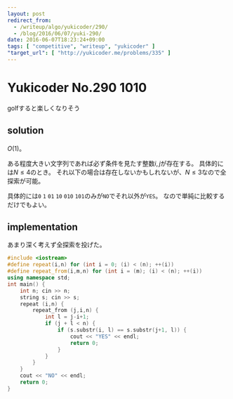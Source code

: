 ```yaml
---
layout: post
redirect_from:
  - /writeup/algo/yukicoder/290/
  - /blog/2016/06/07/yuki-290/
date: 2016-06-07T18:23:24+09:00
tags: [ "competitive", "writeup", "yukicoder" ]
"target_url": [ "http://yukicoder.me/problems/335" ]
---
```


# Yukicoder No.290 1010

golfすると楽しくなりそう

## solution

$O(1)$。

ある程度大きい文字列であれば必ず条件を見たす整数$i,j$が存在する。
具体的には$N \le 4$のとき。
それ以下の場合は存在しないかもしれないが、$N \le 3$なので全探索が可能。

具体的には`0` `1` `01` `10` `010` `101`のみが`NO`でそれ以外が`YES`。
なので単純に比較するだけでもよい。

## implementation

あまり深く考えず全探索を投げた。

``` c++
#include <iostream>
#define repeat(i,n) for (int i = 0; (i) < (n); ++(i))
#define repeat_from(i,m,n) for (int i = (m); (i) < (n); ++(i))
using namespace std;
int main() {
    int n; cin >> n;
    string s; cin >> s;
    repeat (i,n) {
        repeat_from (j,i,n) {
            int l = j-i+1;
            if (j + l < n) {
                if (s.substr(i, l) == s.substr(j+1, l)) {
                    cout << "YES" << endl;
                    return 0;
                }
            }
        }
    }
    cout << "NO" << endl;
    return 0;
}
```
